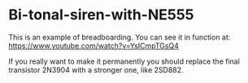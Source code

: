 # Bi-tonal-siren-with-NE555

This is an example of breadboarding. You can see it in function at:
https://www.youtube.com/watch?v=YsICmpTGsQ4

If you really want to make it permanently you should replace the final transistor 2N3904 with a stronger one, like 2SD882.
